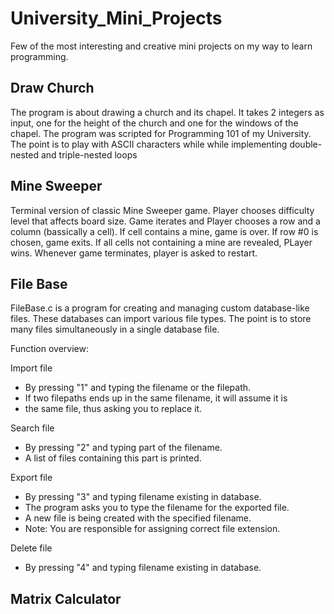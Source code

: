 # University_Mini_Projects
Few of the most interesting and creative mini projects on my way to learn programming.

## Draw Church
The program is about drawing a church and its chapel.
It takes 2 integers as input,
one for the height of the church and
one for the windows of the chapel.
The program was scripted for Programming 101 of my University.
The point is to play with ASCII characters while while implementing
double-nested and triple-nested loops

## Mine Sweeper
Terminal version of classic Mine Sweeper game.
Player chooses difficulty level that affects board size.
Game iterates and Player chooses a row and a column (bassically a cell).
If cell contains a mine, game is over.
If row #0 is chosen, game exits.
If all cells not containing a mine are revealed, PLayer wins.
Whenever game terminates, player is asked to restart.

## File Base
FileBase.c is a program for 
creating and managing custom database-like files.
These databases can import various file types.
The point is to store many files simultaneously in a single database file.

Function overview:

Import file
   * By pressing "1" and typing the filename or the filepath.
   * If two filepaths ends up in the same filename, it will assume it is
   * the same file, thus asking you to replace it.

Search file
   * By pressing "2" and typing part of the filename.
   * A list of files containing this part is printed.

Export file
   * By pressing "3" and typing filename existing in database.
   * The program asks you to type the filename for the exported file.
   * A new file is being created with the specified filename.
   * Note: You are responsible for assigning correct file extension.

Delete file
   * By pressing "4" and typing filename existing in database.
   
## Matrix Calculator
